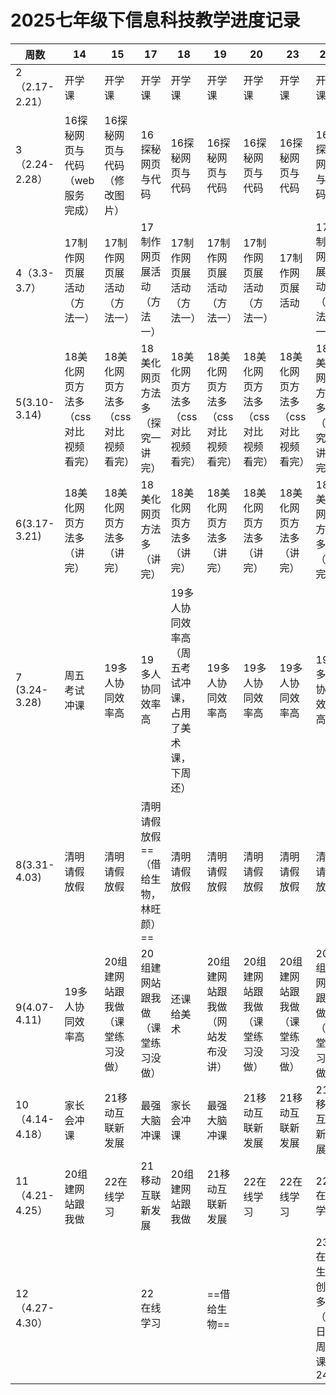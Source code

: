 
# 2025七年级下信息科技教学进度记录

| 周数            | 14                   | 15                   | 17                   | 18                           | 19                   | 20                   | 23                   | 25                      |
| ------------- | -------------------- | -------------------- | -------------------- | ---------------------------- | -------------------- | -------------------- | -------------------- | ----------------------- |
| 2（2.17-2.21）  | 开学课                  | 开学课                  | 开学课                  | 开学课                          | 开学课                  | 开学课                  | 开学课                  | 开学课                     |
| 3（2.24-2.28）  | 16探秘网页与代码（web服务完成）   | 16探秘网页与代码（修改图片）      | 16探秘网页与代码            | 16探秘网页与代码                    | 16探秘网页与代码            | 16探秘网页与代码            | 16探秘网页与代码            | 16探秘网页与代码               |
| 4（3.3-3.7）    | 17制作网页展活动（方法一）       | 17制作网页展活动（方法一）       | 17制作网页展活动（方法一）       | 17制作网页展活动（方法一）               | 17制作网页展活动（方法一）       | 17制作网页展活动（方法一）       | 17制作网页展活动            | 17制作网页展活动（方法一）          |
| 5(3.10-3.14)  | 18美化网页方法多（css对比视频看完） | 18美化网页方法多（css对比视频看完） | 18美化网页方法多（探究一讲完）     | 18美化网页方法多（css对比视频看完）         | 18美化网页方法多（css对比视频看完） | 18美化网页方法多（css对比视频看完） | 18美化网页方法多（css对比视频看完） | 18美化网页方法多（探究一讲完）        |
| 6(3.17-3.21)  | 18美化网页方法多（讲完）        | 18美化网页方法多（讲完）        | 18美化网页方法多（讲完）        | 18美化网页方法多（讲完）                | 18美化网页方法多（讲完）        | 18美化网页方法多（讲完）        | 18美化网页方法多（讲完）        | 18美化网页方法多（讲完）           |
| 7 (3.24-3.28) | 周五考试冲课               | 19多人协同效率高            | 19多人协同效率高            | 19多人协同效率高（周五考试冲课，占用了美术课，下周还） | 19多人协同效率高            | 19多人协同效率高            | 19多人协同效率高            | 19多人协同效率高               |
| 8(3.31-4.03)  | 清明请假放假               | 清明请假放假               | 清明请假放假==（借给生物，林旺颜）== | 清明请假放假                       | 清明请假放假               | 清明请假放假               | 清明请假放假               | 清明请假放假                  |
| 9(4.07-4.11)  | 19多人协同效率高            | 20组建网站跟我做（课堂练习没做）    | 20组建网站跟我做（课堂练习没做）    | 还课给美术                        | 20组建网站跟我做（网站发布没讲）    | 20组建网站跟我做（课堂练习没做）    | 20组建网站跟我做（课堂练习没做）    | 20组建网站跟我做（课堂练习没做）       |
| 10（4.14-4.18） | 家长会冲课                | 21移动互联新发展            | 最强大脑冲课               | 家长会冲课                        | 最强大脑冲课               | 21移动互联新发展            | 21移动互联新发展            | 21移动互联新发展               |
| 11（4.21-4.25） | 20组建网站跟我做            | 22在线学习               | 21移动互联新发展            | 20组建网站跟我做                    | 21移动互联新发展            | 22在线学习               | 22在线学习               | 22在线学习                  |
| 12（4.27-4.30） |                      |                      | 22在线学习               |                              | ==借给生物==             |                      |                      | 23在线生活创意多（周日上周一课）<br>24 |





<!--stackedit_data:
eyJoaXN0b3J5IjpbNDE2MjI4NDk4LC0yMzY2Njc1OTAsMTQ2Mz
Q0Mjk4LDY2MzMxMTc2MiwtMjA4NzYyNTMyNCwxODY5NTc0ODQ0
XX0=
-->